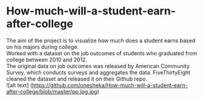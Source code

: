 # How-much-will-a-student-earn-after-college
The aim of the project is to visualize how much does a student earns based on his majors during college. <br>
Worked with a dataset on the job outcomes of students who graduated from college between 2010 and 2012. <br>
The original data on job outcomes was released by American Community Survey, which conducts surveys and aggregates the data.
FiveThirtyEight cleaned the dataset and released it on their Github repo. <br>
![alt text] (https://github.com/onesheka/How-much-will-a-student-earn-after-college/blob/master/pp.jpg.jpg)
